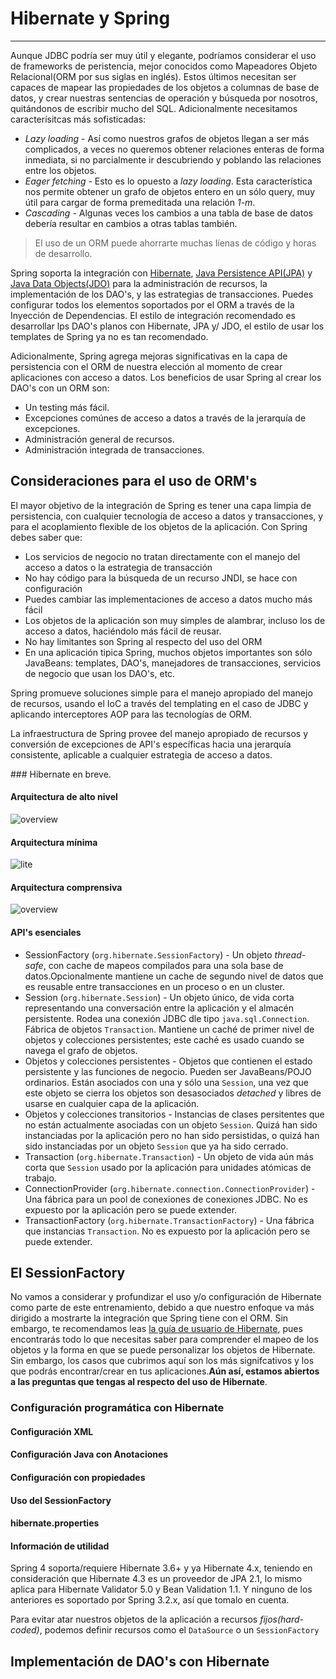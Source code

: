 # Hibernate y Spring

------

Aunque JDBC podría ser muy útil y elegante, podríamos considerar el uso de frameworks de peristencia, mejor conocidos como Mapeadores Objeto Relacional(ORM por sus siglas en inglés). Estos últimos necesitan ser capaces de mapear las propiedades de los objetos a columnas de base de datos, y crear nuestras sentencias de operación y búsqueda por nosotros, quitándonos de escribir mucho del SQL. Adicionalmente necesitamos caracterísitcas más sofisticadas:

* _Lazy loading_ - Así como nuestros grafos de objetos llegan a ser más complicados, a veces no queremos obtener relaciones enteras de forma inmediata, si no parcialmente ir descubriendo y poblando las relaciones entre los objetos.
* _Eager fetching_ - Esto es lo opuesto a _lazy loading_. Esta característica nos permite obtener un grafo de objetos entero en un sólo query, muy útil para cargar de forma premeditada una relación _1-m_.
* _Cascading_ - Algunas veces los cambios a una tabla de base de datos debería resultar en cambios a otras tablas también.

<blockquote>
  <p>El uso de un ORM puede ahorrarte muchas líenas de código y horas de desarrollo.</p>
</blockquote>

Spring soporta la integración con [Hibernate](http://www.hibernate.org/), [Java Persistence API(JPA)](http://www.oracle.com/technetwork/java/javaee/tech/persistence-jsp-140049.html) y [Java Data Objects(JDO)](http://www.oracle.com/technetwork/java/index-jsp-135919.html) para la administración de recursos, la implementación de los DAO's, y las estrategias de transacciones. Puedes configurar todos los elementos soportados por el ORM a través de la Inyección de Dependencias. El estilo de integración recomendado es desarrollar lps DAO's planos con Hibernate, JPA y/ JDO, el estilo de usar los templates de Spring ya no es tan recomendado.

Adicionalmente, Spring agrega mejoras significativas en la capa de persistencia con el ORM de nuestra elección al momento de crear aplicaciones con acceso a datos. Los beneficios de usar Spring al crear los DAO's con un ORM son:

* Un testing más fácil. 
* Excepciones comúnes de acceso a datos a través de la jerarquía de excepciones.
* Administración general de recursos.
* Administración integrada de transacciones.

## Consideraciones para el uso de ORM's

El mayor objetivo de la integración de Spring es tener una capa limpia de persistencia, con cualquier tecnología de acceso a datos y transacciones, y para el acoplamiento flexible de los objetos de la aplicación. Con Spring debes saber que:

* Los servicios de negocio no tratan directamente con el manejo del acceso a datos o la estrategia de transacción
* No hay código para la búsqueda de un recurso JNDI, se hace con configuración
* Puedes cambiar las implementaciones de acceso a datos mucho más fácil
* Los objetos de la aplicación son muy simples de alambrar, incluso los de acceso a datos, haciéndolo más fácil de reusar.
* No hay limitantes son Spring al respecto del uso del ORM
* En una aplicación tipica Spring, muchos objetos importantes son sólo JavaBeans: templates, DAO's, manejadores de transacciones, servicios de negocio que usan los DAO's, etc.

Spring promueve soluciones simple para el manejo apropiado del manejo de recursos, usando el IoC a través del templating en el caso de JDBC y aplicando interceptores AOP para las tecnologías de ORM.

La infraestructura de Spring provee del manejo apropiado de recursos y conversión de excepciones de API's específicas hacia una jerarquía consistente, aplicable a cualquier estrategia de acceso a datos.

### Hibernate en breve.

<div class="row">
  <div class="col-md-6">
    <h4><i class="icon-code"></i> Arquitectura de alto nivel</h4>
    <img src="img/overview.png" alt="overview"/>
  </div>
  <div class="col-md-6">
    <h4><i class="icon-code"></i> Arquitectura mínima</h4>
    <img src="img/lite.png" alt="lite"/>
  </div>
</div>

<div class="row">
  <div class="col-md-12">
    <h4><i class="icon-code"></i> Arquitectura comprensiva</h4>
    <img src="img/full_cream.png" alt="overview"/>
  </div>
</div>

#### API's esenciales

* SessionFactory (`org.hibernate.SessionFactory`) - Un objeto _thread-safe_, con cache de mapeos compilados para una sola base de datos.Opcionalmente mantiene un cache de segundo nivel de datos que es reusable entre transacciones en un proceso o en un cluster.
* Session (`org.hibernate.Session`) - Un objeto único, de vida corta representando una conversación entre la aplicación y el almacén persistente. Rodea una conexión JDBC dle tipo `java.sql.Connection`. Fábrica de objetos `Transaction`. Mantiene un caché de primer nivel de objetos y colecciones persistentes; este caché es usado cuando se navega el grafo de objetos.
* Objetos y colecciones persistentes - Objetos que contienen el estado persistente y las funciones de negocio. Pueden ser JavaBeans/POJO ordinarios. Están asociados con una y sólo una `Session`, una vez que este objeto se cierra los objetos son desasociados _detached_ y libres de usarse en cualquier capa de la aplicación.
* Objetos y colecciones transitorios - Instancias de clases persitentes que no están actualmente asociadas con un objeto `Session`. Quizá han sido instanciadas por la aplicación pero no han sido persistidas, o quizá han sido instanciadas por un objeto `Session` que ya ha sido cerrado.
* Transaction (`org.hibernate.Transaction`) - Un objeto de vida aún más corta que `Session` usado por la aplicación para unidades atómicas de trabajo.
* ConnectionProvider (`org.hibernate.connection.ConnectionProvider`) -  Una fábrica para un pool de conexiones de conexiones JDBC. No es expuesto por la aplicación pero se puede extender.
* TransactionFactory (`org.hibernate.TransactionFactory`) - Una fábrica que instancias `Transaction`. No es expuesto por la aplicación pero se puede extender.

## El SessionFactory

No vamos a considerar y profundizar el uso y/o configuración de Hibernate como parte de este entrenamiento, debido a que nuestro enfoque va más dirigido a mostrarte la integración que Spring tiene con el ORM. Sin embargo, te recomendamos leas [la guía de usuario de Hibernate](http://docs.jboss.org/hibernate/orm/4.3/manual/en-US/html/), pues encontrarás todo lo que necesitas saber para comprender el mapeo de los objetos y la forma en que se puede personalizar los objetos de Hibernate. Sin embargo, los casos que cubrimos aquí son los más signifcativos y los que podrás encontrar/crear en tus aplicaciones.**Aún así, estamos abiertos a las preguntas que tengas al respecto del uso de Hibernate**.

### Configuración programática con Hibernate

<div class="row">
  <div class="col-md-4">
    <h4><i class="icon-code"></i> Configuración XML</h4>
    <script type="syntaxhighlighter" class="brush: java;"><![CDATA[
      Configuration cfg = new Configuration()
      .addResource("User.hbm.xml")
      .addResource("Project.hbm.xml");
    ]]></script>
  </div>
  <div class="col-md-4">
    <h4><i class="icon-code"></i> Configuración Java con Anotaciones</h4>
    <script type="syntaxhighlighter" class="brush: java;"><![CDATA[
      Configuration cfg = new Configuration()
      .addClass(com.makingdevs.model.User.class)
      .addClass(com.makingdevs.model.Project.class);
    ]]></script>
  </div>
  <div class="col-md-4">
    <h4><i class="icon-code"></i> Configuración con propiedades</h4>
    <script type="syntaxhighlighter" class="brush: java;"><![CDATA[
      Configuration cfg = new Configuration()
      .addClass(com.makingdevs.model.User.class)
      .addClass(com.makingdevs.model.Project.class)
      .setProperty("hibernate.dialect", "org.hibernate.dialect.MySQLInnoDBDialect")
      .setProperty("hibernate.connection.datasource", "java:comp/env/jdbc/test")
      .setProperty("hibernate.order_updates", "true");
    ]]></script>
  </div>
</div>

<div class="row">
  <div class="col-md-6">
    <h4><i class="icon-code"></i> Uso del SessionFactory</h4>
    <script type="syntaxhighlighter" class="brush: java;"><![CDATA[
      SessionFactory sessions = cfg.buildSessionFactory();
      Session session = sessions.openSession(); // open a new Session
    ]]></script>
  </div>
  <div class="col-md-6">
    <h4><i class="icon-file"></i> hibernate.properties</h4>
    <script type="syntaxhighlighter" class="brush: plain;"><![CDATA[
hibernate.connection.driver_class = org.postgresql.Driver
hibernate.connection.url = jdbc:postgresql://localhost/makingdevs
hibernate.connection.username = myuser
hibernate.connection.password = secret
hibernate.c3p0.min_size=5
hibernate.c3p0.max_size=20
hibernate.c3p0.timeout=1800
hibernate.c3p0.max_statements=50
hibernate.dialect = org.hibernate.dialect.PostgreSQL82Dialect
    ]]></script>
  </div>
</div>

<div class="bs-callout bs-callout-warning">
<h4><i class="icon-coffee"></i> Información de utilidad</h4>
  <p>
    Spring 4 soporta/requiere Hibernate 3.6+ y ya Hibernate 4.x, teniendo en consideración que Hibernate 4.3 es un proveedor de JPA 2.1, lo mismo aplica para Hibernate Validator 5.0 y Bean Validation 1.1. Y ninguno de los anteriores es soportado por Spring 3.2.x, así que tomalo en cuenta.
  </a>
  </p>
</div>

Para evitar atar nuestros objetos de la aplicación a recursos _fijos(hard-coded)_, podemos definir recursos como el `DataSource` o un `SessionFactory`


## Implementación de DAO's con Hibernate


